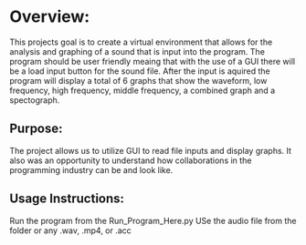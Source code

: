# Overview:

This projects goal is to create a virtual environment that allows for the
analysis and graphing of a sound that is input into the program. The
program should be user friendly meaing that with the use of a GUI there
will be a load input button for the sound file. After the input is aquired
the program will display a total of 6 graphs that show the waveform, low
frequency, high frequency, middle frequency, a combined graph and a
spectograph.


## Purpose:

The project allows us to utilize GUI to read file inputs and display graphs.
It also was an opportunity to understand how collaborations in the programming
industry can be and look like.

## Usage Instructions:

Run the program from the Run_Program_Here.py
USe the audio file from the folder or any 
.wav, .mp4, or .acc
